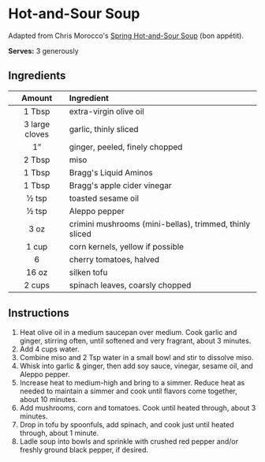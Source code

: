 # Hot-and-Sour Soup

Adapted from Chris Morocco's [Spring Hot-and-Sour Soup](https://www.bonappetit.com/recipe/spring-hot-and-sour-soup) (bon appétit).

**Serves:** 3 generously

## Ingredients

| Amount | Ingredient
| :----: | :---------
| 1 Tbsp | extra-virgin olive oil
| 3 large cloves | garlic, thinly sliced
| 1”     | ginger, peeled, finely chopped
| 2 Tbsp | miso
| 1 Tbsp | Bragg's Liquid Aminos
| 1 Tbsp | Bragg's apple cider vinegar
| ½ tsp  | toasted sesame oil
| ½ tsp  | Aleppo pepper
| 3 oz   | crimini mushrooms (mini-bellas), trimmed, thinly sliced
| 1 cup  | corn kernels, yellow if possible
| 6      | cherry tomatoes, halved
| 16 oz  | silken tofu
| 2 cups | spinach leaves, coarsly chopped

## Instructions

1. Heat olive oil in a medium saucepan over medium. Cook garlic and ginger, stirring often, until softened and very fragrant, about 3 minutes.
1. Add 4 cups water.
1. Combine miso and 2 Tsp water in a small bowl and stir to dissolve miso.
1. Whisk into garlic & ginger, then add soy sauce, vinegar, sesame oil, and Aleppo pepper.
1. Increase heat to medium-high and bring to a simmer. Reduce heat as needed to maintain a simmer and cook until flavors come together, about 10 minutes.
1. Add mushrooms, corn and tomatoes. Cook until heated through, about 3 minutes.
1. Drop in tofu by spoonfuls, add spinach, and cook just until heated through, about 1 minute.
1. Ladle soup into bowls and sprinkle with crushed red pepper and/or freshly ground black pepper, if desired.
